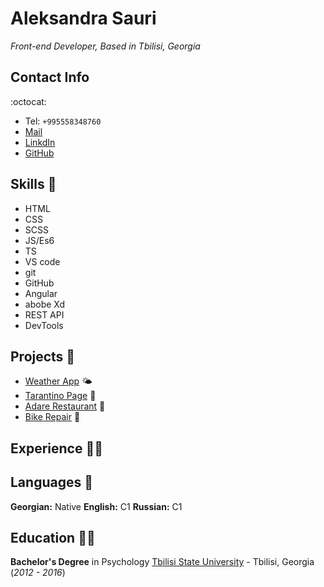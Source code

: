 # Aleksandra Sauri
_Front-end Developer, Based in Tbilisi, Georgia_


## Contact Info 
:octocat:

- Tel: `+995558348760`
- [Mail](alexandrasauri19@gmail.com)
- [LinkdIn](https://www.linkedin.com/in/alexandra-sauri-8273ba150/)
- [GitHub](https://github.com/a1excpunk)


## Skills :muscle:
 
- HTML
- CSS
- SCSS
- JS/Es6
- TS
- VS code
- git
- GitHub
- Angular
- abobe Xd
- REST API
- DevTools


## Projects :rocket:

* [Weather App](https://a1excpunk.github.io/weatherApp/) :sun_behind_small_cloud:
* [Tarantino Page](https://a1excpunk.github.io/tribute-page/index.html) :knife: 
* [Adare Restaurant](https://a1excpunk.github.io/restourant/index.html) :green_salad:
* [Bike Repair](https://a1excpunk.github.io/bike-repairs/index.html) :bicyclist:


## Experience :woman_technologist:


## Languages :speech_balloon:

**Georgian:** Native
**English:** C1
**Russian:** C1
 

## Education :woman_student:

**Bachelor's Degree** in Psychology
[Tbilisi State University](https://www.tsu.ge/en) - Tbilisi, Georgia (_2012 - 2016_)


